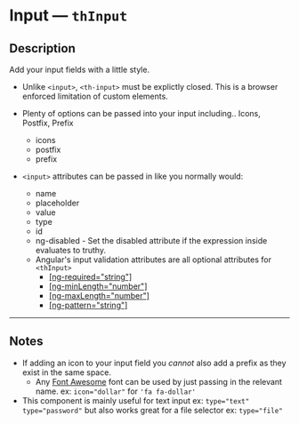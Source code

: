 # Input — `thInput`

## Description

Add your input fields with a little style.

- Unlike `<input>`, `<th-input>` must be explictly closed. This is a browser enforced limitation of custom elements.

- Plenty of options can be passed into your input including.. Icons, Postfix, Prefix

  - icons
  - postfix
  - prefix

- `<input>` attributes can be passed in like you normally would:

  - name
  - placeholder
  - value
  - type
  - id
  - ng-disabled - Set the disabled attribute if the expression inside evaluates to truthy.
  - Angular's input validation attributes are all optional attributes for `<thInput>`
    - [[ng-required="string"]](https://docs.angularjs.org/api/ng/directive/ngRequired)
    - [[ng-minLength="number"]](https://docs.angularjs.org/api/ng/directive/ngMinlength)
    - [[ng-maxLength="number"]](https://docs.angularjs.org/api/ng/directive/ngMaxlength)
    - [[ng-pattern="string"]](https://docs.angularjs.org/api/ng/directive/ngPattern)

---

## Notes

- If adding an icon to your input field you *cannot* also add a prefix as they exist in the same space.
  - Any [Font Awesome](https://fortawesome.github.io/Font-Awesome/icons/ "icons!") font can be used by just passing in the relevant name. ex: `icon="dollar"` for `'fa fa-dollar'`
- This component is mainly useful for text input ex: `type="text"` `type="password"` but also works great for a file selector ex: `type="file"`


